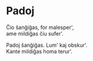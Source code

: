 # Padoj

Ĉio ŝanĝiĝas, for malesper',  
ame mildiĝas ĉiu sufer'.

Padoj ŝanĝiĝas. Lum' kaj obskur'.    
Kante mildiĝas homa terur'.





